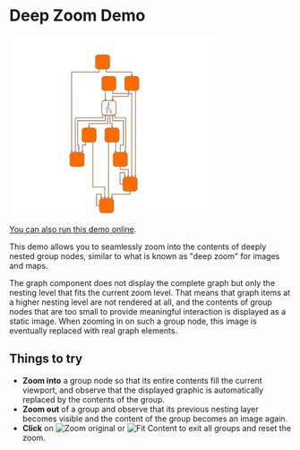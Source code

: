 <!--
 //////////////////////////////////////////////////////////////////////////////
 // @license
 // This file is part of yFiles for HTML.
 // Use is subject to license terms.
 //
 // Copyright (c) by yWorks GmbH, Vor dem Kreuzberg 28,
 // 72070 Tuebingen, Germany. All rights reserved.
 //
 //////////////////////////////////////////////////////////////////////////////
-->
# Deep Zoom Demo

<img src="../../../doc/demo-thumbnails/deep-zoom.webp" alt="demo-thumbnail" height="320"/>

[You can also run this demo online](https://www.yworks.com/demos/view/deep-zoom/).

This demo allows you to seamlessly zoom into the contents of deeply nested group nodes, similar to what is known as "deep zoom" for images and maps.

The graph component does not display the complete graph but only the nesting level that fits the current zoom level. That means that graph items at a higher nesting level are not rendered at all, and the contents of group nodes that are too small to provide meaningful interaction is displayed as a static image. When zooming in on such a group node, this image is eventually replaced with real graph elements.

## Things to try

- **Zoom into** a group node so that its entire contents fill the current viewport, and observe that the displayed graphic is automatically replaced by the contents of the group.
- **Zoom out** of a group and observe that its previous nesting layer becomes visible and the content of the group becomes an image again.
- **Click** on ![Zoom original](../../resources/icons/zoom-original3-16.svg) or ![Fit Content](../../resources/icons/fit-16.svg) to exit all groups and reset the zoom.
